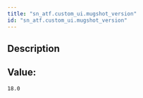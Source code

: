 ```yaml
---
title: "sn_atf.custom_ui.mugshot_version"
id: "sn_atf.custom_ui.mugshot_version"
---
```

## Description



## Value: 
```
18.0
```